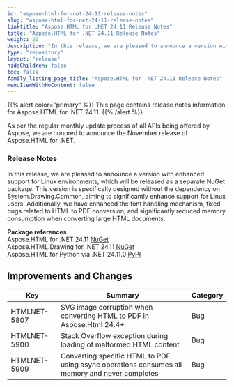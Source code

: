 ```yaml
---
id: "aspose-html-for-net-24-11-release-notes"
slug: "aspose-html-for-net-24-11-release-notes"
linktitle: "Aspose.HTML for .NET 24.11 Release Notes"
title: "Aspose.HTML for .NET 24.11 Release Notes"
weight: 20
description: "In this release, we are pleased to announce a version with enhanced support for Linux environments, which will be released as a separate NuGet package. This version is specifically designed without the dependency on System.Drawing.Common, aiming to significantly enhance support for Linux users. Additionally, we have enhanced the font handling mechanism, fixed bugs related to HTML to PDF conversion, and significantly reduced memory consumption when converting large HTML documents."
type: "repository"
layout: "release"
hideChildren: false
toc: false
family_listing_page_title: "Aspose.HTML for .NET 24.11 Release Notes"
menuItemWithNoContent: false
---
```

{{% alert color="primary" %}}
This page contains release notes information for Aspose.HTML for .NET 24.11.
{{% /alert %}}

As per the regular monthly update process of all APIs being offered by Aspose, we are honored to announce the November release of Aspose.HTML for .NET.

### Release Notes

In this release, we are pleased to announce a version with enhanced support for Linux environments, which will be released as a separate NuGet package. This version is specifically designed without the dependency on System.Drawing.Common, aiming to significantly enhance support for Linux users. Additionally, we have enhanced the font handling mechanism, fixed bugs related to HTML to PDF conversion, and significantly reduced memory consumption when converting large HTML documents.

**Package references**<br>
Aspose.HTML for .NET 24.11 [NuGet](https://www.nuget.org/packages/Aspose.Html)<br>
Aspose.HTML.Drawing for .NET 24.11 [NuGet](https://www.nuget.org/packages/Aspose.Html.Drawing)<br>
Aspose.HTML for Python via .NET  24.11.0 [PyPI](https://pypi.org/project/aspose-html-net/)


## **Improvements and Changes**

| **Key**      | **Summary**                                                                            | **Category** |
| ------------ | -------------------------------------------------------------------------------------- | ------------ |
| HTMLNET-5807 | SVG image corruption when converting HTML to PDF in Aspose.Html 24.4+ | Bug |
| HTMLNET-5900 | Stack Overflow exception during loading of malformed HTML content | Bug |
| HTMLNET-5909 | Converting specific HTML to PDF using async operations consumes all memory and never completes | Bug |
